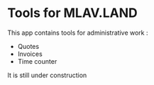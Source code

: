 # Tools for MLAV.LAND

This app contains tools for administrative work :
- Quotes
- Invoices
- Time counter

It is still under construction